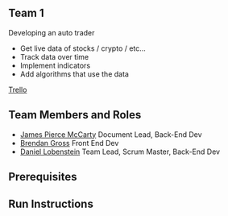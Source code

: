 ## Team 1

Developing an auto trader
 - Get live data of stocks / crypto / etc…
 - Track data over time
 - Implement indicators
 - Add algorithms that use the data


[Trello](https://trello.com/b/0UfcR0VN/gvsu-cis350-team-1)

## Team Members and Roles

 - [James Pierce McCarty](https://github.com/pieerce/CIS350-HW2-McCarty.git) Document Lead, Back-End Dev
 - [Brendan Gross](https://github.com/GSmithy144/CIS350-HW2-Gross)  Front End Dev
 - [Daniel Lobenstein](https://github.com/lobendan/CIS350-HW2-Lobenstein)   Team Lead, Scrum Master, Back-End Dev

## Prerequisites

## Run Instructions
